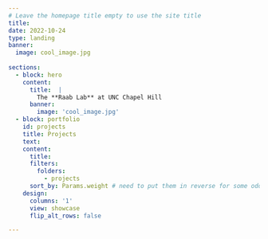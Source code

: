 ```yaml
---
# Leave the homepage title empty to use the site title
title:
date: 2022-10-24
type: landing
banner: 
  image: cool_image.jpg
  
sections:
  - block: hero
    content: 
      title:  | 
        The **Raab Lab** at UNC Chapel Hill
      banner: 
        image: 'cool_image.jpg'
  - block: portfolio
    id: projects
    title: Projects
    text: 
    content: 
      title: 
      filters: 
        folders: 
          - projects
      sort_by: Params.weight # need to put them in reverse for some odd reason
    design: 
      columns: '1'
      view: showcase
      flip_alt_rows: false

---
```


 